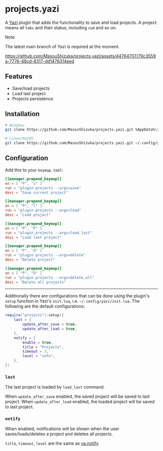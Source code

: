 # projects.yazi

A [Yazi](https://github.com/sxyazi/yazi) plugin that adds the functionality to save and load projects.
A project means all `tabs` and their status, including `cwd` and so on.

> [!NOTE]
> The latest main branch of Yazi is required at the moment.

https://github.com/MasouShizuka/projects.yazi/assets/44764707/79c3559a-7776-48cd-8317-dd1478314eed

## Features

 - Save/load projects
 - Load last project
 - Projects persistence

## Installation

```sh
# Windows
git clone https://github.com/MasouShizuka/projects.yazi.git %AppData%\yazi\config\plugins\projects.yazi

# Linux/macOS
git clone https://github.com/MasouShizuka/projects.yazi.git ~/.config/yazi/plugins/projects.yazi
```

## Configuration

Add this to your `keymap.toml`:

```toml
[[manager.prepend_keymap]]
on = [ "P", "s" ]
run = "plugin projects --args=save"
desc = "Save current project"

[[manager.prepend_keymap]]
on = [ "P", "l" ]
run = "plugin projects --args=load"
desc = "Load project"

[[manager.prepend_keymap]]
on = [ "P", "P" ]
run = "plugin projects --args=load_last"
desc = "Load last project"

[[manager.prepend_keymap]]
on = [ "P", "d" ]
run = "plugin projects --args=delete"
desc = "Delete project"

[[manager.prepend_keymap]]
on = [ "P", "D" ]
run = "plugin projects --args=delete_all"
desc = "Delete all projects"
```

---

Additionally there are configurations that can be done using the plugin's `setup` function in Yazi's `init.lua`, i.e. `~/.config/yazi/init.lua`.
The following are the default configurations:

```lua
require("projects"):setup({
    last = {
        update_after_save = true,
        update_after_load = true,
    },
    notify = {
        enable = true,
        title = "Projects",
        timeout = 3,
        level = "info",
    },
})
```

### `last`

The last project is loaded by `load_last` command.

When `update_after_save` enabled, the saved project will be saved to last project.
When `update_after_load` enabled, the loaded project will be saved to last project.

### `notify`

When enabled, notifications will be shown when the user saves/loads/deletes a project and deletes all projects.

`title`, `timeout`, `level` are the same as [ya.notify](https://yazi-rs.github.io/docs/plugins/utils/#ya.notify).
